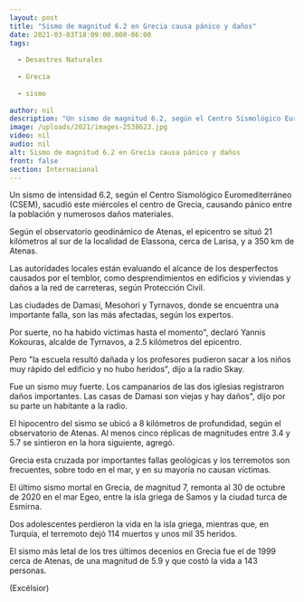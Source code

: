 ```yaml
---
layout: post
title: "Sismo de magnitud 6.2 en Grecia causa pánico y daños"
date: 2021-03-03T18:09:00.000-06:00
tags:
  
  - Desastres Naturales
  
  - Grecia
  
  - sismo
  
author: nil
description: "Un sismo de magnitud 6.2, según el Centro Sismológico Euromediterráneo, sacude el centro de Grecia, causando pánico entre la población y numerosos daños materiales"
image: /uploads/2021/images-2538623.jpg
video: nil
audio: nil
alt: Sismo de magnitud 6.2 en Grecia causa pánico y daños
front: false
section: Internacional
---
```


Un sismo de intensidad 6.2, según el Centro Sismológico Euromediterráneo (CSEM), sacudió este miércoles el centro de Grecia, causando pánico entre la población y numerosos daños materiales.

Según el observatorio geodinámico de Atenas, el epicentro se situó 21 kilómetros al sur de la localidad de Elassona, cerca de Larisa, y a 350 km de Atenas.

Las autoridades locales están evaluando el alcance de los desperfectos causados por el temblor, como desprendimientos en edificios y viviendas y daños a la red de carreteras, según Protección Civil.

Las ciudades de Damasi, Mesohori y Tyrnavos, donde se encuentra una importante falla, son las más afectadas, según los expertos.

Por suerte, no ha habido víctimas hasta el momento", declaró Yannis Kokouras, alcalde de Tyrnavos, a 2.5 kilómetros del epicentro.

Pero "la escuela resultó dañada y los profesores pudieron sacar a los niños muy rápido del edificio y no hubo heridos", dijo a la radio Skay.

Fue un sismo muy fuerte. Los campanarios de las dos iglesias registraron daños importantes. Las casas de Damasi son viejas y hay daños", dijo por su parte un habitante a la radio.

El hipocentro del sismo se ubicó a 8 kilómetros de profundidad, según el observatorio de Atenas. Al menos cinco réplicas de magnitudes entre 3.4 y 5.7 se sintieron en la hora siguiente, agregó.

Grecia esta cruzada por importantes fallas geológicas y los terremotos son frecuentes, sobre todo en el mar, y en su mayoría no causan víctimas.

El último sismo mortal en Grecia, de magnitud 7, remonta al 30 de octubre de 2020 en el mar Egeo, entre la isla griega de Samos y la ciudad turca de Esmirna.

Dos adolescentes perdieron la vida en la isla griega, mientras que, en Turquía, el terremoto dejó 114 muertos y unos mil 35 heridos.

El sismo más letal de los tres últimos decenios en Grecia fue el de 1999 cerca de Atenas, de una magnitud de 5.9 y que costó la vida a 143 personas.

(Excélsior)